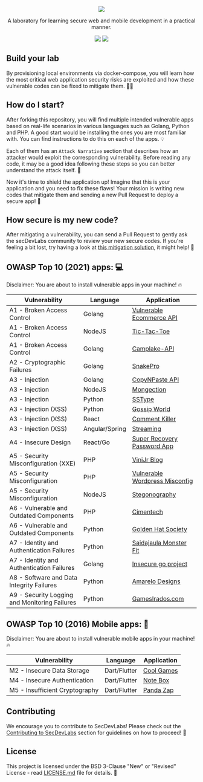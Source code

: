 <p align="center">
  <img src="images/secDevLabs-logo.png" allign="center" height=""/>
  <!-- logo font: Agency FB Bold Condensed -->
</p>

<p align="center">
A laboratory for learning secure web and mobile development in a practical manner.
</p>

<p align="center">
<a href="https://github.com/globocom/secDevLabs/blob/master/docs/CONTRIBUTING.md"><img src="https://img.shields.io/badge/PRs-Welcome-brightgreen"/></a>
<a href="https://gitter.im/secDevLabs/community"><img src="https://badges.gitter.im/secDevLabs/community.svg"/></a>
</p>

## Build your lab

By provisioning local environments via docker-compose, you will learn how the most critical web application security risks are exploited and how these vulnerable codes can be fixed to mitigate them. 👩‍💻

## How do I start?

After forking this repository, you will find multiple intended vulnerable apps based on real-life scenarios in various languages such as Golang, Python and PHP. A good start would be installing the ones you are most familiar with. You can find instructions to do this on each of the apps. 💡

Each of them has an `Attack Narrative` section that describes how an attacker would exploit the corresponding vulnerability. Before reading any code, it may be a good idea following these steps so you can better understand the attack itself. 💉

Now it's time to shield the application up! Imagine that this is your application and you need to fix these flaws! Your mission is writing new codes that mitigate them and sending a new Pull Request to deploy a secure app! 🔐

## How secure is my new code?

After mitigating a vulnerability, you can send a Pull Request to gently ask the secDevLabs community to review your new secure codes. If you're feeling a bit lost, try having a look at [this mitigation solution](https://github.com/globocom/secDevLabs/pull/29), it might help! 🚀

## OWASP Top 10 (2021) apps: 💻

Disclaimer: You are about to install vulnerable apps in your machine! 🔥

| Vulnerability                                 | Language       | Application                                                                     |
| --------------------------------------------- | -------------- | ------------------------------------------------------------------------------- |
| A1 - Broken Access Control                    | Golang         | [Vulnerable Ecommerce API](owasp-top10-2021-apps/a1/ecommerce-api)              |
| A1 - Broken Access Control                    | NodeJS         | [Tic-Tac-Toe](owasp-top10-2021-apps/a1/tictactoe)                               |
| A1 - Broken Access Control                    | Golang         | [Camplake-API](owasp-top10-2021-apps/a1/camplake-api)                           |
| A2 - Cryptographic Failures                   | Golang         | [SnakePro](owasp-top10-2021-apps/a2/snake-pro)                                  |
| A3 - Injection                                | Golang         | [CopyNPaste API](owasp-top10-2021-apps/a3/copy-n-paste)                         |
| A3 - Injection                                | NodeJS         | [Mongection](owasp-top10-2021-apps/a3/mongection)                               |
| A3 - Injection                                | Python         | [SSType](owasp-top10-2021-apps/a3/sstype)                                       |
| A3 - Injection (XSS)                          | Python         | [Gossip World](owasp-top10-2021-apps/a3/gossip-world)                           |
| A3 - Injection (XSS)                          | React          | [Comment Killer](owasp-top10-2021-apps/a3/comment-killer)                       |
| A3 - Injection (XSS)                          | Angular/Spring | [Streaming](owasp-top10-2021-apps/a3/streaming)                                 |
| A4 - Insecure Design                          | React/Go       | [Super Recovery Password App](owasp-top10-2021-apps/a4/super-recovery-password) |
| A5 - Security Misconfiguration (XXE)          | PHP            | [ViniJr Blog](owasp-top10-2021-apps/a5/vinijr-blog)                             |
| A5 - Security Misconfiguration                | PHP            | [Vulnerable Wordpress Misconfig](owasp-top10-2021-apps/a5/misconfig-wordpress)  |
| A5 - Security Misconfiguration                | NodeJS         | [Stegonography](owasp-top10-2021-apps/a5/stegonography)                         |
| A6 - Vulnerable and Outdated Components       | PHP            | [Cimentech](owasp-top10-2021-apps/a6/cimentech)                                 |
| A6 - Vulnerable and Outdated Components       | Python         | [Golden Hat Society](owasp-top10-2021-apps/a6/golden-hat)                       |
| A7 - Identity and Authentication Failures     | Python         | [Saidajaula Monster Fit](owasp-top10-2021-apps/a7/saidajaula-monster)           |
| A7 - Identity and Authentication Failures     | Golang         | [Insecure go project](owasp-top10-2021-apps/a7/insecure-go-project)             |
| A8 - Software and Data Integrity Failures     | Python         | [Amarelo Designs](owasp-top10-2021-apps/a8/amarelo-designs)                     |
| A9 - Security Logging and Monitoring Failures | Python         | [GamesIrados.com](owasp-top10-2021-apps/a9/games-irados)                        |

## OWASP Top 10 (2016) Mobile apps: 📲

Disclaimer: You are about to install vulnerable mobile apps in your machine! 🔥

| Vulnerability                  | Language     | Application                                         |
| ------------------------------ | ------------ | --------------------------------------------------- |
| M2 - Insecure Data Storage     | Dart/Flutter | [Cool Games](owasp-top10-2016-mobile/m2/cool_games) |
| M4 - Insecure Authentication   | Dart/Flutter | [Note Box](owasp-top10-2016-mobile/m4/note-box)     |
| M5 - Insufficient Cryptography | Dart/Flutter | [Panda Zap](owasp-top10-2016-mobile/m5/panda_zap)   |

## Contributing

We encourage you to contribute to SecDevLabs! Please check out the [Contributing to SecDevLabs](/docs/CONTRIBUTING.md) section for guidelines on how to proceed! 🎉

## License

This project is licensed under the BSD 3-Clause "New" or "Revised" License - read [LICENSE.md](LICENSE.md) file for details. 📖
